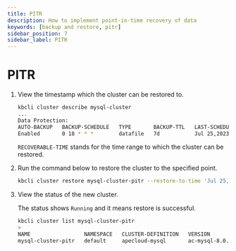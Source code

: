 ```yaml
---
title: PITR
description: How to implement point-in-time recovery of data
keywords: [backup and restore, pitr]
sidebar_position: 7
sidebar_label: PITR
---
```


# PITR

1. View the timestamp which the cluster can be restored to.

   ```bash
   kbcli cluster describe mysql-cluster
   ...
   Data Protection:
   AUTO-BACKUP   BACKUP-SCHEDULE   TYPE       BACKUP-TTL   LAST-SCHEDULE                RECOVERABLE-TIME
   Enabled       0 18 * * *        datafile   7d           Jul 25,2023 19:36 UTC+0800   Jul 25,2023 14:53:00 UTC+0800 ~ Jul 25,2023 19:07:38 UTC+0800
   ```

   `RECOVERABLE-TIME` stands for the time range to which the cluster can be restored.

2. Run the command below to restore the cluster to the specified point.

   ```bash
   kbcli cluster restore mysql-cluster-pitr --restore-to-time 'Jul 25,2023 18:52:53 UTC+0800' --source-cluster mysql-cluster
   ```

3. View the status of the new cluster.

   The status shows `Running` and it means restore is successful.

   ```bash
   kbcli cluster list mysql-cluster-pitr
   >
   NAME                 NAMESPACE   CLUSTER-DEFINITION   VERSION           TERMINATION-POLICY   STATUS    CREATED-TIME
   mysql-cluster-pitr   default     apecloud-mysql       ac-mysql-8.0.30   Delete               Running   Jul 25,2023 19:42 UTC+0800
   ```
